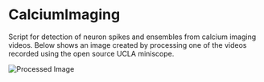 # CalciumImaging
Script for detection of neuron spikes and ensembles from  calcium imaging videos. Below shows an image created by processing one of the videos recorded using the open source UCLA miniscope.

![Processed Image](https://github.com/bpcarson/CalciumImaging/blob/master/mgmsCam1.jpg)
